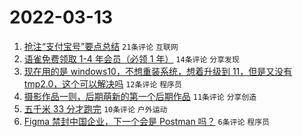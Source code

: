 # 2022-03-13

1. [抢注“支付宝号”要点总结](https://www.v2ex.com/t/839973) `21条评论` `互联网`
1. [语雀免费领取 1-4 年会员（必领 1 年）](https://www.v2ex.com/t/839992) `14条评论` `分享发现`
1. [现在用的是 windows10，不想重装系统，想着升级到 11，但是又没有 tmp2.0，这个可以解决吗](https://www.v2ex.com/t/839980) `12条评论` `程序员`
1. [摄影作品一则，后期萌新的第一个后期作品](https://www.v2ex.com/t/839975) `11条评论` `分享创造`
1. [五千米 33 分才跑完](https://www.v2ex.com/t/839987) `10条评论` `户外运动`
1. [Figma 禁封中国企业，下一个会是 Postman 吗？](https://www.v2ex.com/t/839995) `6条评论` `程序员`
